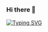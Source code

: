 ### Hi there 👋
[![Typing SVG](https://readme-typing-svg.demolab.com/?lines=Welcome!;My+name+is+Chris+du+Toit;I+am+a+AI+developer+@+Odoo)](https://git.io/typing-svg)
<!--
**chrisdt1998/chrisdt1998** is a ✨ _special_ ✨ repository because its `README.md` (this file) appears on your GitHub profile.

Here are some ideas to get you started:

- 🔭 I’m currently working on ...
- 🌱 I’m currently learning ...
- 👯 I’m looking to collaborate on ...
- 🤔 I’m looking for help with ...
- 💬 Ask me about ...
- 📫 How to reach me: ...
- 😄 Pronouns: ...
- ⚡ Fun fact: ...
-->
